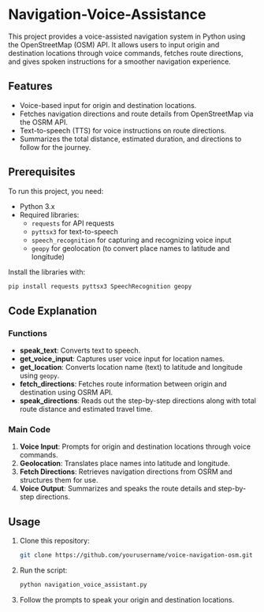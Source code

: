 # Navigation-Voice-Assistance

This project provides a voice-assisted navigation system in Python using the OpenStreetMap (OSM) API. It allows users to input origin and destination locations through voice commands, fetches route directions, and gives spoken instructions for a smoother navigation experience.

## Features

- Voice-based input for origin and destination locations.
- Fetches navigation directions and route details from OpenStreetMap via the OSRM API.
- Text-to-speech (TTS) for voice instructions on route directions.
- Summarizes the total distance, estimated duration, and directions to follow for the journey.

## Prerequisites

To run this project, you need:

- Python 3.x
- Required libraries:
  - `requests` for API requests
  - `pyttsx3` for text-to-speech
  - `speech_recognition` for capturing and recognizing voice input
  - `geopy` for geolocation (to convert place names to latitude and longitude)

Install the libraries with:
```bash
pip install requests pyttsx3 SpeechRecognition geopy
```

## Code Explanation

### Functions

- **speak_text**: Converts text to speech.
- **get_voice_input**: Captures user voice input for location names.
- **get_location**: Converts location name (text) to latitude and longitude using `geopy`.
- **fetch_directions**: Fetches route information between origin and destination using OSRM API.
- **speak_directions**: Reads out the step-by-step directions along with total route distance and estimated travel time.

### Main Code
1. **Voice Input**: Prompts for origin and destination locations through voice commands.
2. **Geolocation**: Translates place names into latitude and longitude.
3. **Fetch Directions**: Retrieves navigation directions from OSRM and structures them for use.
4. **Voice Output**: Summarizes and speaks the route details and step-by-step directions.

## Usage

1. Clone this repository:
    ```bash
    git clone https://github.com/yourusername/voice-navigation-osm.git
    ```
2. Run the script:
    ```bash
    python navigation_voice_assistant.py
    ```

3. Follow the prompts to speak your origin and destination locations.


